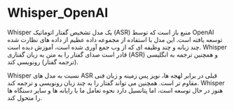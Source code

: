 # Whisper_OpenAI

Whisper یک مدل تشخیص گفتار اتوماتیک (ASR) منبع باز است که توسط OpenAI توسعه یافته است. این مدل با استفاده از مجموعه داده عظیم از داده های نظارت شده چند زبانه و چند وظیفه ای که از وب جمع آوری شده است، آموزش دیده است. Whisper قادر است صدای گفتار را به متن به زبان گفتاری (ASR) و همچنین ترجمه به انگلیسی (ترجمه گفتار) رونویسی کند.

Whisper نسبت به مدل های ASR قبلی در برابر لهجه ها، نویز پس زمینه و زبان فنی مقاوم تر است. همچنین می تواند گفتار را به چند زبان رونویسی و ترجمه کند. Whisper هنوز در حال توسعه است، اما پتانسیل دارد نحوه تعامل ما با رایانه ها و سایر دستگاه ها را متحول کند.
